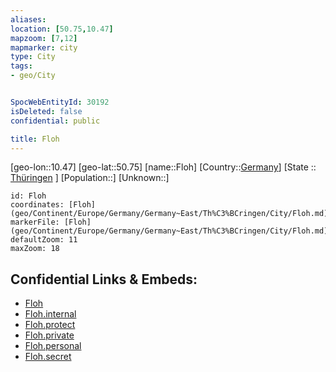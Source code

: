 ```yaml
---
aliases: 
location: [50.75,10.47]
mapzoom: [7,12] 
mapmarker: city 
type: City
tags:
- geo/City


SpocWebEntityId: 30192
isDeleted: false
confidential: public

title: Floh
---
```

[geo-lon::10.47]
[geo-lat::50.75]
[name::Floh]
[Country::[Germany](geo/Continent/Europe/Germany.md)]
[State :: [Thüringen](geo/Continent/Europe/Germany/Germany~East/Th%C3%BCringen.md) ]
[Population::]
[Unknown::]


```leaflet
id: Floh
coordinates: [Floh](geo/Continent/Europe/Germany/Germany~East/Th%C3%BCringen/City/Floh.md)
markerFile: [Floh](geo/Continent/Europe/Germany/Germany~East/Th%C3%BCringen/City/Floh.md)
defaultZoom: 11 
maxZoom: 18
```


## Confidential Links & Embeds: 
- [Floh](../../../../../../../../_public/geo/Continent/Europe/Germany/Germany~East/Th%C3%BCringen/City/Floh.md) 
- [Floh.internal](../../../../../../../../_internal/geo/Continent/Europe/Germany/Germany~East/Th%C3%BCringen/City/Floh.internal.md) 
- [Floh.protect](../../../../../../../../_protect/geo/Continent/Europe/Germany/Germany~East/Th%C3%BCringen/City/Floh.protect.md) 
- [Floh.private](../../../../../../../../_private/geo/Continent/Europe/Germany/Germany~East/Th%C3%BCringen/City/Floh.private.md) 
- [Floh.personal](../../../../../../../../_personal/geo/Continent/Europe/Germany/Germany~East/Th%C3%BCringen/City/Floh.personal.md) 
- [Floh.secret](../../../../../../../../_secret/geo/Continent/Europe/Germany/Germany~East/Th%C3%BCringen/City/Floh.secret.md) 
